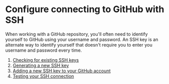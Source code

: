# Configure connecting to GitHub with SSH

When working with a GitHub repository, you'll often need to identify yourself to GitHub using your username and password. An SSH key is an alternate way to identify yourself that doesn't require you to enter you username and password every time.

1. [Checking for existing SSH keys](https://docs.github.com/en/enterprise-server@3.0/github/authenticating-to-github/connecting-to-github-with-ssh/checking-for-existing-ssh-keys)
2. [Generating a new SSH key](https://docs.github.com/en/github/authenticating-to-github/connecting-to-github-with-ssh/generating-a-new-ssh-key-and-adding-it-to-the-ssh-agent#generating-a-new-ssh-key)
3. [Adding a new SSH key to your GitHub account](https://docs.github.com/en/github/authenticating-to-github/connecting-to-github-with-ssh/adding-a-new-ssh-key-to-your-github-account)
4. [Testing your SSH connection](https://docs.github.com/en/github/authenticating-to-github/connecting-to-github-with-ssh/testing-your-ssh-connection)
